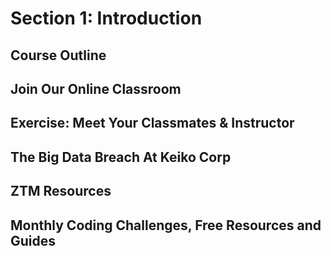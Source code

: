 # Section 1: Introduction 

## Course Outline 

## Join Our Online Classroom 

## Exercise: Meet Your Classmates & Instructor 

## The Big Data Breach At Keiko Corp 

## ZTM Resources 

## Monthly Coding Challenges, Free Resources and Guides 